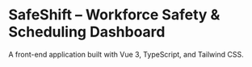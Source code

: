 # SafeShift – Workforce Safety & Scheduling Dashboard

A front-end application built with Vue 3, TypeScript, and Tailwind CSS.
